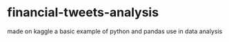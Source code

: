 # financial-tweets-analysis
made on kaggle
a basic example of python and pandas use in data analysis
